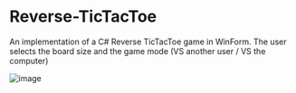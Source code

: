 # Reverse-TicTacToe
An implementation of a C# Reverse TicTacToe game in WinForm.
The user selects the board size and the game mode (VS another user / VS the computer)

![image](https://user-images.githubusercontent.com/83776265/129445981-b4fcbdfb-1bb0-433b-822a-6c1aee9b0fe9.png)
